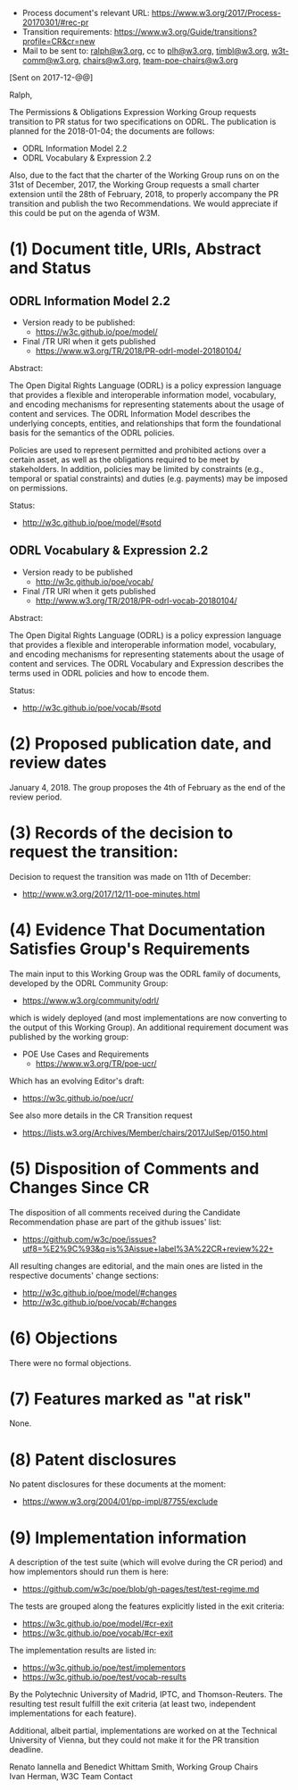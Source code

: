 * Process document's relevant URL: https://www.w3.org/2017/Process-20170301/#rec-pr
* Transition requirements: https://www.w3.org/Guide/transitions?profile=CR&cr=new
* Mail to be sent to: ralph@w3.org, cc to plh@w3.org, timbl@w3.org, w3t-comm@w3.org, chairs@w3.org, team-poe-chairs@w3.org

[Sent on 2017-12-@@]


Ralph,

The  Permissions & Obligations Expression Working Group requests transition to PR status for two specifications on ODRL. The publication is planned for the 2018-01-04; the documents are follows:

- ODRL Information Model 2.2
- ODRL Vocabulary & Expression 2.2

Also, due to the fact that the charter of the Working Group runs on on the 31st of December, 2017, the Working Group requests a small charter extension until the 28th of February, 2018, to properly accompany the PR transition and publish the two Recommendations. We would appreciate if this could be put on the agenda of W3M.


(1) Document title, URIs, Abstract and Status
=============================================

ODRL Information Model 2.2
--------------------------

- Version ready to be published:
    - https://w3c.github.io/poe/model/
- Final /TR URI when it gets published
    - https://www.w3.org/TR/2018/PR-odrl-model-20180104/

Abstract:

The Open Digital Rights Language (ODRL) is a policy expression language that provides a flexible and interoperable information model, vocabulary, and encoding mechanisms for representing statements about the usage of content and services. The ODRL Information Model describes the underlying concepts, entities, and relationships that form the foundational basis for the semantics of the ODRL policies.

Policies are used to represent permitted and prohibited actions over a certain asset, as well as the obligations required to be meet by stakeholders. In addition, policies may be limited by constraints (e.g., temporal or spatial constraints) and duties (e.g. payments) may be imposed on permissions. 

Status:
- http://w3c.github.io/poe/model/#sotd

ODRL Vocabulary & Expression 2.2
--------------------------------

- Version ready to be published
    - http://w3c.github.io/poe/vocab/
- Final /TR URI when it gets published
    - http://www.w3.org/TR/2018/PR-odrl-vocab-20180104/

Abstract:

The Open Digital Rights Language (ODRL) is a policy expression language that provides a flexible and interoperable information model, vocabulary, and encoding mechanisms for representing statements about the usage of content and services. The ODRL Vocabulary and Expression describes the terms used in ODRL policies and how to encode them.

Status:
- http://w3c.github.io/poe/vocab/#sotd


(2) Proposed publication date, and review dates
===============================================

January 4, 2018. The group proposes the 4th of February as the end of the review period.


(3) Records of the decision to request the transition:
======================================================

Decision to request the transition was made on 11th of December:
- http://www.w3.org/2017/12/11-poe-minutes.html


(4) Evidence That Documentation Satisfies Group's Requirements
==============================================================

The main input to this Working Group was the ODRL family of documents, developed by the ODRL Community Group:
- https://www.w3.org/community/odrl/

which is widely deployed (and most implementations are now converting to the output of this Working Group). An additional requirement document was published by the working group:

- POE Use Cases and Requirements
    - https://www.w3.org/TR/poe-ucr/

Which has an evolving Editor's draft:
- https://w3c.github.io/poe/ucr/

See also more details in the CR Transition request
- https://lists.w3.org/Archives/Member/chairs/2017JulSep/0150.html


(5) Disposition of Comments and Changes Since CR
================================================

The disposition of all comments received during the Candidate Recommendation phase are part of the github issues' list:
- https://github.com/w3c/poe/issues?utf8=%E2%9C%93&q=is%3Aissue+label%3A%22CR+review%22+

All resulting changes are editorial, and the main ones are listed in the respective documents' change sections:
- http://w3c.github.io/poe/model/#changes
- http://w3c.github.io/poe/vocab/#changes


(6) Objections
==============

There were no formal objections.

(7) Features marked as "at risk"
================================

None. 

(8) Patent disclosures
======================

No patent disclosures for these documents at the moment:
- https://www.w3.org/2004/01/pp-impl/87755/exclude

(9)  Implementation information
===============================

A description of the test suite (which will evolve during the CR period) and how implementors should run them is here:
- https://github.com/w3c/poe/blob/gh-pages/test/test-regime.md

The tests are grouped along the features explicitly listed in the exit criteria:
- https://w3c.github.io/poe/model/#cr-exit
- https://w3c.github.io/poe/vocab/#cr-exit

The implementation results are listed in:
- https://w3c.github.io/poe/test/implementors
- https://w3c.github.io/poe/test/vocab-results

By the Polytechnic University of Madrid, IPTC, and Thomson-Reuters. The resulting test result fulfill the exit criteria (at least two, independent implementations for each feature). 

Additional, albeit partial, implementations are worked on at the Technical University of Vienna, but they could not make it for the PR transition deadline.

Renato Iannella and Benedict Whittam Smith, Working Group Chairs  
Ivan Herman, W3C Team Contact

